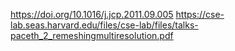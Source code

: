 https://doi.org/10.1016/j.jcp.2011.09.005
https://cse-lab.seas.harvard.edu/files/cse-lab/files/talks-paceth_2_remeshingmultiresolution.pdf
